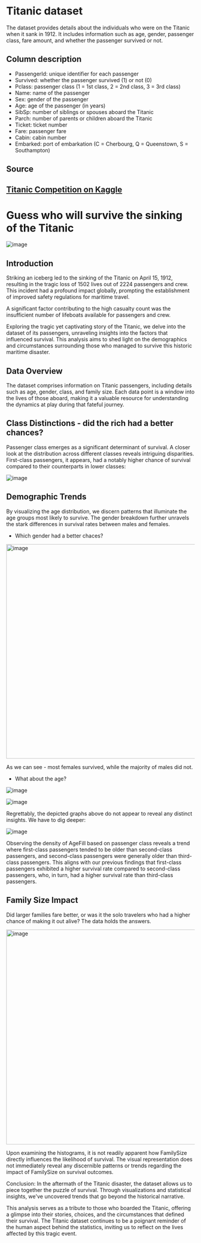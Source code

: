 # Titanic dataset
The dataset provides details about the individuals who were on the Titanic when it sank in 1912. It includes information such as age, gender, passenger class, fare amount, and whether the passenger survived or not.

## Column description
- PassengerId: unique identifier for each passenger
- Survived: whether the passenger survived (1) or not (0)
- Pclass: passenger class (1 = 1st class, 2 = 2nd class, 3 = 3rd class)
- Name: name of the passenger
- Sex: gender of the passenger
- Age: age of the passenger (in years)
- SibSp: number of siblings or spouses aboard the Titanic
- Parch: number of parents or children aboard the Titanic
- Ticket: ticket number
- Fare: passenger fare
- Cabin: cabin number
- Embarked: port of embarkation (C = Cherbourg, Q = Queenstown, S = Southampton)

## Source
[Titanic Competition on Kaggle](https://www.kaggle.com/competitions/titanic)
---------------------------------------------------
# Guess who will survive the sinking of the Titanic


![image](https://github.com/Vintrdottir/titanic/assets/60987792/6a634930-2f93-4463-8e1c-13be1de3278a)
## Introduction

Striking an iceberg led to the sinking of the Titanic on April 15, 1912, resulting in the tragic loss of 1502 lives out of 2224 passengers and crew. This incident had a profound impact globally, prompting the establishment of improved safety regulations for maritime travel.

A significant factor contributing to the high casualty count was the insufficient number of lifeboats available for passengers and crew. 

Exploring the tragic yet captivating story of the Titanic, we delve into the dataset of its passengers, unraveling insights into the factors that influenced survival. This analysis aims to shed light on the demographics and circumstances surrounding those who managed to survive this historic maritime disaster.

## Data Overview
The dataset comprises information on Titanic passengers, including details such as age, gender, class, and family size. Each data point is a window into the lives of those aboard, making it a valuable resource for understanding the dynamics at play during that fateful journey.

## Class Distinctions - did the rich had a better chances?
Passenger class emerges as a significant determinant of survival. A closer look at the distribution across different classes reveals intriguing disparities. First-class passengers, it appears, had a notably higher chance of survival compared to their counterparts in lower classes:

![image](https://github.com/Vintrdottir/titanic/assets/60987792/76190d17-fdeb-4844-872e-8331da5c4276)


## Demographic Trends
By visualizing the age distribution, we discern patterns that illuminate the age groups most likely to survive. The gender breakdown further unravels the stark differences in survival rates between males and females.

- Which gender had a better chaces?
<img width="572" alt="image" src="https://github.com/Vintrdottir/titanic/assets/60987792/5362bbbd-c065-4f4d-94c4-34c5e646032d">


As we can see - most females survived, while the majority of males did not.



- What about the age?



![image](https://github.com/Vintrdottir/titanic/assets/60987792/12276962-6cc4-489b-a740-13a448140f7e)

![image](https://github.com/Vintrdottir/titanic/assets/60987792/99eaaa40-94c2-4812-9de6-93cec50696db)

Regrettably, the depicted graphs above do not appear to reveal any distinct insights. We have to dig deeper:

![image](https://github.com/Vintrdottir/titanic/assets/60987792/da6b11d5-b5ae-4203-8dfb-51361f67a56c)

Observing the density of AgeFill based on passenger class reveals a trend where first-class passengers tended to be older than second-class passengers, and second-class passengers were generally older than third-class passengers. This aligns with our previous findings that first-class passengers exhibited a higher survival rate compared to second-class passengers, who, in turn, had a higher survival rate than third-class passengers.

## Family Size Impact

Did larger families fare better, or was it the solo travelers who had a higher chance of making it out alive? The data holds the answers.

<img width="573" alt="image" src="https://github.com/Vintrdottir/titanic/assets/60987792/9a6201ec-1875-47fd-95fe-df621e1fa5fe">

Upon examining the histograms, it is not readily apparent how FamilySize directly influences the likelihood of survival. The visual representation does not immediately reveal any discernible patterns or trends regarding the impact of FamilySize on survival outcomes.


Conclusion:
In the aftermath of the Titanic disaster, the dataset allows us to piece together the puzzle of survival. Through visualizations and statistical insights, we've uncovered trends that go beyond the historical narrative.

This analysis serves as a tribute to those who boarded the Titanic, offering a glimpse into their stories, choices, and the circumstances that defined their survival. The Titanic dataset continues to be a poignant reminder of the human aspect behind the statistics, inviting us to reflect on the lives affected by this tragic event.



